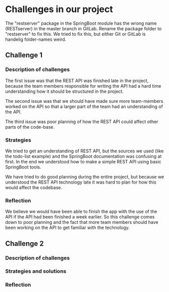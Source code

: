 # Challenges in our project
The "restserver" package in the SpringBoot module has the wrong name (RESTserver) in the master branch in GitLab. Rename the package folder to "restserver" to fix this. We tried to fix this, but either Git or GitLab is handelig folder-names weird.

## Challenge 1

### Description of challenges

The first issue was that the REST API was finished late in the project, because the team members responsible for writing the API had a hard time understanding how it should be structured in the project. 

The second issue was that we should have made sure more team-members worked on the API so that a larger part of the team had an understanding of the API. 

The third issue was poor planning of how the REST API could affect other parts of the code-base. 

### Strategies

We tried to get an understanding of REST API, but the sources we used (like the todo-list example) and the SpringBoot documentation was confusing at first. In the end we understood how to make a simple REST API using basic SpringBoot tools.

We have tried to do good planning during the entire project, but because we understood the REST API technology late it was hard to plan for how this would affect the codebase. 

### Reflection

We believe we would have been able to finish the app with the use of the API if the API had been finished a week earlier. So this challenge comes down to poor planning and the fact that more team members should have been working on the API to get familiar with the technology. 

## Challenge 2
### Description of challenges
### Strategies and solutions
### Reflection